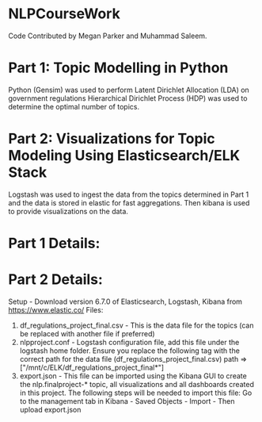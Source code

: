 # NLPCourseWork

Code Contributed by Megan Parker and Muhammad Saleem.

# Part 1: Topic Modelling in Python
Python (Gensim) was used to perform Latent Dirichlet Allocation (LDA) on government regulations Hierarchical Dirichlet Process (HDP) was used to determine the optimal number of topics.
# Part 2: Visualizations for Topic Modeling Using Elasticsearch/ELK Stack
Logstash was used to ingest the data from the topics determined in Part 1 and the data is stored in elastic for fast aggregations. Then kibana is used to provide visualizations on the data.

# Part 1 Details:

# Part 2 Details:
Setup - Download version 6.7.0 of Elasticsearch, Logstash, Kibana from https://www.elastic.co/
Files:
1. df_regulations_project_final.csv - This is the data file for the topics (can be replaced with another file if preferred)
2. nlpproject.conf - Logstash configuration file, add this file under the logstash home folder. Ensure you replace the following tag with the correct path for the data file (df_regulations_project_final.csv) path => ["/mnt/c/ELK/df_regulations_project_final*"]
3. export.json - This file can be imported using the Kibana GUI to create the nlp.finalproject-* topic, all visualizations and all dashboards created in this project. The following steps will be needed to import this file: Go to the management tab in Kibana - Saved Objects - Import - Then upload export.json
